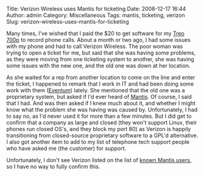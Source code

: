 Title: Verizon Wireless uses Mantis for ticketing
Date: 2008-12-17 16:44
Author: admin
Category: Miscellaneous
Tags: mantis, ticketing, verizon
Slug: verizon-wireless-uses-mantis-for-ticketing

Many times, I've wished that I paid the $20 to get software for my [Treo
700p](http://www.palm.com/us/products/smartphones/treo700p/) to record
phone calls. About a month or two ago, I had some issues with my phone
and had to call Verizon Wireless. The poor woman was trying to open a
ticket for me, but said that she was having some problems, as they were
moving from one ticketing system to another, she was having some issues
with the new one, and the old one was down at her location.

As she waited for a rep from another location to come on the line and
enter the ticket, I happened to remark that I work in IT and had been
doing some work with them ([Eventum](http://eventum.mysql.com)) lately.
She mentioned that the old one was a proprietary system, but asked if
I'd ever heard of [Mantis](http://www.mantisbt.org/). Of course, I said
that I had. And was then asked if I knew much about it, and whether I
might know what the problem she was having was caused by. Unfortunately,
I had to say no, as I'd never used it for more than a few minutes. But I
did get to confirm that a company as large and closed (they won't
support Linux, their phones run closed OS's, and they block my port 80)
as Verizon is happily transitioning from closed-source proprietary
software to a GPL'd alternative. I also got another item to add to my
list of telephone tech support people who have asked me (the customer)
for support.

Unfortunately, I don't see Verizon listed on the list of [known Mantis
users](http://www.mantisbt.org/directory.php), so I have no way to fully
confirm this.
